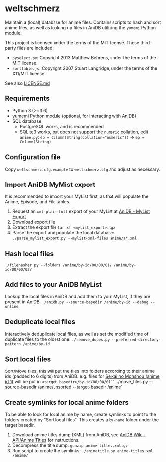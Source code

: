 # weltschmerz

Maintain a (local) database for anime files.
Contains scripts to hash and sort anime files,
as well as looking up files in AniDB utilizing the `yumemi` Python module.

This project is licensed under the terms of the MIT license. These third-party files are included:

* `pyselect.py`: Copyright 2013 Matthew Behrens, under the terms of the MIT license.
* `sorttable.js`: Copyright 2007 Stuart Langridge, under the terms of the X11/MIT license.

See also [LICENSE.md](./LICENSE.md)

## Requirements

* Python 3 (>=3.6)
* [yumemi](https://pypi.org/project/yumemi/) Python module (optional, for interacting with AniDB)
* SQL database
  * PostgreSQL works, and is recommended
  * SQLite3 works, but does not support the `numeric` collation, edit `anime.py`: `ep = Column(String(collation="numeric"))` => `ep = Column(String)`

## Configuration file

Copy `weltschmerz.cfg.example` to `weltschmerz.cfg` and adjust as necessary.

## Import AniDB MyMist export

It is recommended to import your MyList first, as that will populate the Anime, Episode, and File tables.

1. Request an `xml-plain-full` export of your MyList at [AniDB - MyList Export](https://anidb.net/user/export)
1. Download export file
1. Extract the export file:`tar xf <mylist_export>.tgz`
1. Parse the export and populate the local database: `./parse_mylist_export.py --mylist-xml-files anime/a*.xml`

## Hash local files

`./filehasher.py --folders /anime/by-id/00/00/01/ /anime/by-id/00/00/02/`

## Add files to your AniDB MyList

Lookup the local files in AniDB and add them to your MyList, if they are present in AniDB.
`./anidb.py --source-basedir /anime/by-id --debug --online`

## Deduplicate local files

Interactively deduplicate local files, as well as set the modified time of duplicate files to the oldest one.
`./remove_dupes.py --preferred-directory-pattern /anime/by-id`

## Sort local files

Sort/Move files, this will put the files into folders according to their anime ids (padded to 6 digits) from AniDB.
e.g. files for [Seikai no Monshou (anime id 1)](https://anidb.net/anime/1) will be put in `<target_basedir>/by-id/00/00/01``
`./move_files.py --source-basedir /anime/unsorted --target-basedir /anime`

## Create symlinks for local anime folders

To be able to look for local anime by name, create symlinks to point to the folders created by "Sort local files".
This creates a `by-name` folder under the target basedir.

1. Download anime titles dump (XML) from AniDB, see [AniDB Wiki - API/Anime Titles](https://wiki.anidb.net/API#Anime_Titles) for instructions.
1. Decompress the title dump: `gunzip anime-titles.xml.gz`
1. Run script to create the symlinks: `./animetitle.py anime-titles.xml /anime/`
